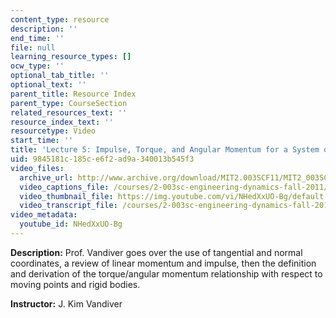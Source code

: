 ```yaml
---
content_type: resource
description: ''
end_time: ''
file: null
learning_resource_types: []
ocw_type: ''
optional_tab_title: ''
optional_text: ''
parent_title: Resource Index
parent_type: CourseSection
related_resources_text: ''
resource_index_text: ''
resourcetype: Video
start_time: ''
title: 'Lecture 5: Impulse, Torque, and Angular Momentum for a System of Particles'
uid: 9845181c-185c-e6f2-ad9a-340013b545f3
video_files:
  archive_url: http://www.archive.org/download/MIT2.003SCF11/MIT2_003SCF11_lec05_300k.mp4
  video_captions_file: /courses/2-003sc-engineering-dynamics-fall-2011/d7d0d4c7c8f357ab91649639a2708432_NHedXxUO-Bg.vtt
  video_thumbnail_file: https://img.youtube.com/vi/NHedXxUO-Bg/default.jpg
  video_transcript_file: /courses/2-003sc-engineering-dynamics-fall-2011/51f7aa7aa145b76eacc3269e62730cf1_NHedXxUO-Bg.pdf
video_metadata:
  youtube_id: NHedXxUO-Bg
---
```


**Description:** Prof. Vandiver goes over the use of tangential and normal coordinates, a review of linear momentum and impulse, then the definition and derivation of the torque/angular momentum relationship with respect to moving points and rigid bodies.

**Instructor:** J. Kim Vandiver



